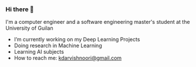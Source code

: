 ### Hi there 👋

<!--
**KimiaDN/KimiaDN** is a ✨ _special_ ✨ repository because its `README.md` (this file) appears on your GitHub profile.

Here are some ideas to get you started:
This is Kimia
- 🔭 I’m currently working on PHP Projects
- 🌱 I’m currently learning Deep Learning
- 📫 How to reach me: kdarvishnoori@gmail.com
-->
I'm a computer engineer and a software engineering master's student at the University of Guilan
-  I’m currently working on my Deep Learning Projects
-  Doing research in Machine Learning
-  Learning AI subjects
-  How to reach me: kdarvishnoori@gmail.com
